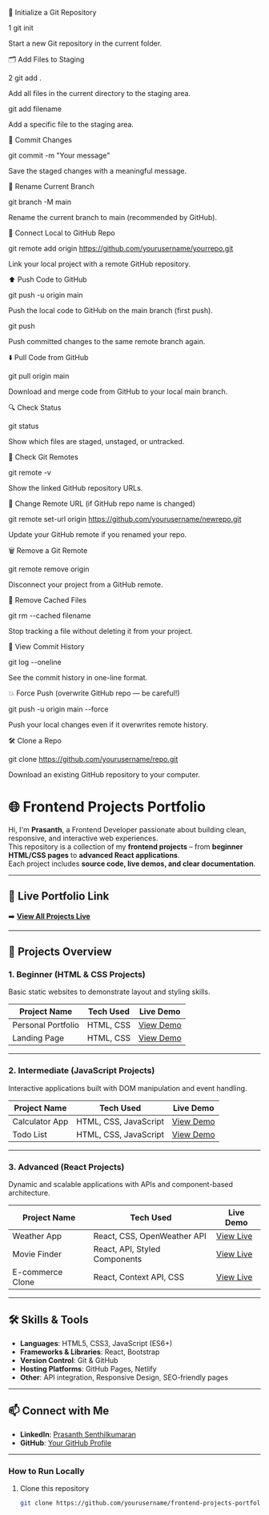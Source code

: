 🚀 Initialize a Git Repository

1 git init

Start a new Git repository in the current folder.

🗂️ Add Files to Staging

2 git add .

Add all files in the current directory to the staging area.

 git add filename

Add a specific file to the staging area.

💬 Commit Changes

git commit -m "Your message"

Save the staged changes with a meaningful message.

🌿 Rename Current Branch

git branch -M main

Rename the current branch to main (recommended by GitHub).

🔗 Connect Local to GitHub Repo

git remote add origin https://github.com/yourusername/yourrepo.git

Link your local project with a remote GitHub repository.

⬆️ Push Code to GitHub

git push -u origin main

Push the local code to GitHub on the main branch (first push).

git push

Push committed changes to the same remote branch again.

⬇️ Pull Code from GitHub

git pull origin main

Download and merge code from GitHub to your local main branch.

🔍 Check Status

git status

Show which files are staged, unstaged, or untracked.

🔁 Check Git Remotes

git remote -v

Show the linked GitHub repository URLs.

🔄 Change Remote URL (if GitHub repo name is changed)

git remote set-url origin https://github.com/yourusername/newrepo.git

Update your GitHub remote if you renamed your repo.

🗑️ Remove a Git Remote

git remote remove origin

Disconnect your project from a GitHub remote.

🧹 Remove Cached Files

git rm --cached filename

Stop tracking a file without deleting it from your project.

🧠 View Commit History

git log --oneline

See the commit history in one-line format.

💥 Force Push (overwrite GitHub repo — be careful!)

git push -u origin main --force

Push your local changes even if it overwrites remote history.

🛠️ Clone a Repo

git clone https://github.com/yourusername/repo.git

Download an existing GitHub repository to your computer.


# 🌐 Frontend Projects Portfolio  

Hi, I'm **Prasanth**, a Frontend Developer passionate about building clean, responsive, and interactive web experiences.  
This repository is a collection of my **frontend projects** – from **beginner HTML/CSS pages** to **advanced React applications**.  
Each project includes **source code, live demos, and clear documentation**.

---

## 🚀 Live Portfolio Link  
➡️ **[View All Projects Live](https://yourusername.github.io/frontend-projects-portfolio/)**  

---

## 📂 Projects Overview  

### **1. Beginner (HTML & CSS Projects)**  
Basic static websites to demonstrate layout and styling skills.  

| Project Name          | Tech Used         | Live Demo                                                                                   |
|-----------------------|------------------|--------------------------------------------------------------------------------------------|
| Personal Portfolio    | HTML, CSS        | [View Demo](https://yourusername.github.io/frontend-projects-portfolio/01-html-css-basics/personal-portfolio) |
| Landing Page          | HTML, CSS        | [View Demo](https://yourusername.github.io/frontend-projects-portfolio/01-html-css-basics/landing-page)       |

---

### **2. Intermediate (JavaScript Projects)**  
Interactive applications built with DOM manipulation and event handling.  

| Project Name          | Tech Used             | Live Demo                                                                                   |
|-----------------------|-----------------------|--------------------------------------------------------------------------------------------|
| Calculator App        | HTML, CSS, JavaScript | [View Demo](https://yourusername.github.io/frontend-projects-portfolio/02-javascript-projects/calculator)      |
| Todo List             | HTML, CSS, JavaScript | [View Demo](https://yourusername.github.io/frontend-projects-portfolio/02-javascript-projects/todo-list)        |

---

### **3. Advanced (React Projects)**  
Dynamic and scalable applications with APIs and component-based architecture.  

| Project Name          | Tech Used                        | Live Demo                                              |
|-----------------------|----------------------------------|-------------------------------------------------------|
| Weather App           | React, CSS, OpenWeather API      | [View Live](https://your-weather-app.netlify.app)     |
| Movie Finder          | React, API, Styled Components    | [View Live](https://your-movie-finder.netlify.app)    |
| E-commerce Clone      | React, Context API, CSS          | [View Live](https://your-shop-clone.netlify.app)      |

---

## 🛠 Skills & Tools  
- **Languages**: HTML5, CSS3, JavaScript (ES6+)  
- **Frameworks & Libraries**: React, Bootstrap  
- **Version Control**: Git & GitHub  
- **Hosting Platforms**: GitHub Pages, Netlify  
- **Other**: API integration, Responsive Design, SEO-friendly pages

---

## 📫 Connect with Me  
- **LinkedIn**: [Prasanth Senthilkumaran](https://www.linkedin.com/in/prasanth-senthilkumaran)  
- **GitHub**: [Your GitHub Profile](https://github.com/yourusername)  

---

### How to Run Locally  
1. Clone this repository  
   ```bash
   git clone https://github.com/yourusername/frontend-projects-portfolio.git
